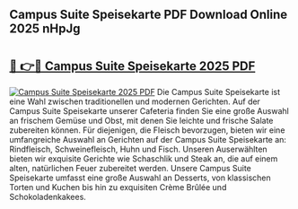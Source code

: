 ## Campus Suite Speisekarte PDF Download Online 2025 nHpJg

# <h2><a href="http://gcaij6n.nevu.top/?p=Campus+Suite+Speisekarte">🔗 👉🔴 Campus Suite Speisekarte 2025 PDF</a></h2>

[![Campus Suite Speisekarte 2025 PDF](https://i.imgur.com/dBaPXMq.png)](http://gcaij6n.nevu.top/?p=Campus+Suite+Speisekarte)
Die Campus Suite Speisekarte ist eine Wahl zwischen traditionellen und modernen Gerichten. Auf der Campus Suite Speisekarte unserer Cafeteria finden Sie eine große Auswahl an frischem Gemüse und Obst, mit denen Sie leichte und frische Salate zubereiten können. Für diejenigen, die Fleisch bevorzugen, bieten wir eine umfangreiche Auswahl an Gerichten auf der Campus Suite Speisekarte an: Rindfleisch, Schweinefleisch, Huhn und Fisch. Unseren Auserwählten bieten wir exquisite Gerichte wie Schaschlik und Steak an, die auf einem alten, natürlichen Feuer zubereitet werden. Unsere Campus Suite Speisekarte umfasst eine große Auswahl an Desserts, von klassischen Torten und Kuchen bis hin zu exquisiten Crème Brûlée und Schokoladenkakees.
